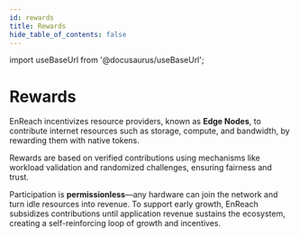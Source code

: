 ```yaml
---
id: rewards
title: Rewards
hide_table_of_contents: false
---
```

import useBaseUrl from '@docusaurus/useBaseUrl';

# Rewards

EnReach incentivizes resource providers, known as **Edge Nodes**, to contribute internet resources such as storage, compute, and bandwidth, by rewarding them with native tokens. 

Rewards are based on verified contributions using mechanisms like workload validation and randomized challenges, ensuring fairness and trust.

Participation is **permissionless**—any hardware can join the network and turn idle resources into revenue. To support early growth, EnReach subsidizes contributions until application revenue sustains the ecosystem, creating a self-reinforcing loop of growth and incentives.